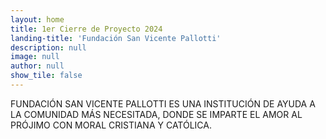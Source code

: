 ```yaml
---
layout: home
title: 1er Cierre de Proyecto 2024
landing-title: 'Fundación San Vicente Pallotti'
description: null
image: null
author: null
show_tile: false
---
```


FUNDACIÓN SAN VICENTE PALLOTTI ES UNA INSTITUCIÓN DE AYUDA A LA COMUNIDAD MÁS NECESITADA, DONDE SE IMPARTE EL AMOR AL PRÓJIMO CON MORAL CRISTIANA Y CATÓLICA.
